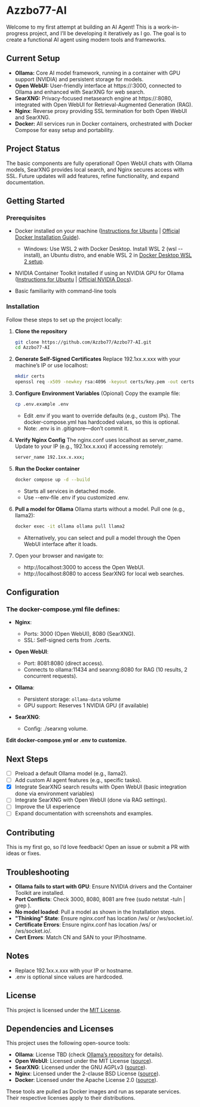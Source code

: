   # Azzbo77-AI

Welcome to my first attempt at building an AI Agent! This is a work-in-progress project, and I’ll be developing it iteratively as I go. The goal is to create a functional AI agent using modern tools and frameworks.

## Current Setup

- **Ollama:** Core AI model framework, running in a container with GPU support (NVIDIA) and persistent storage for models.
- **Open WebUI:** User-friendly interface at https://<your-ip>:3000, connected to Ollama and enhanced with SearXNG for web search.
- **SearXNG:** Privacy-focused metasearch engine at https://<your-ip>:8080, integrated with Open WebUI for Retrieval-Augmented Generation (RAG).
- **Nginx**: Reverse proxy providing SSL termination for both Open WebUI and SearXNG.
- **Docker:** All services run in Docker containers, orchestrated with Docker Compose for easy setup and portability.

## Project Status

The basic components are fully operational! Open WebUI chats with Ollama models, SearXNG provides local search, and Nginx secures access with SSL. Future updates will add features, refine functionality, and expand documentation.

## Getting Started

### Prerequisites

- Docker installed on your machine ([Instructions for Ubuntu](docker-install-ubuntu.md) | [Official Docker Installation Guide](https://docs.docker.com/get-docker/)).
  
  - Windows: Use WSL 2 with Docker Desktop. Install WSL 2 (wsl --install), an Ubuntu distro, and enable WSL 2 in [Docker Desktop WSL 2 setup](https://docs.docker.com/desktop/wsl/).
  
- NVIDIA Container Toolkit installed if using an NVIDIA GPU for Ollama ([Instructions for Ubuntu](docker-install-ubuntu.md) | [Official NVIDIA Docs](https://docs.nvidia.com/datacenter/cloud-native/container-toolkit/install-guide.html)).
  
- Basic familiarity with command-line tools
  
### Installation

Follow these steps to set up the project locally:

1. **Clone the repository**

   ```bash
   git clone https://github.com/Azzbo77/Azzbo77-AI.git
   cd Azzbo77-AI
   ```

2. **Generate Self-Signed Certificates**
   Replace 192.1xx.x.xxx with your machine’s IP or use localhost:

   ```bash
   mkdir certs
   openssl req -x509 -newkey rsa:4096 -keyout certs/key.pem -out certs/cert.pem -days 365 -nodes -subj "/CN=192.1xx.x.xxx" -addext "subjectAltName = DNS:localhost, IP:192.1xx.x.xxx"
   ```

3. **Configure Environment Variables** (Opional)
   Copy the example file:

   ```bash
   cp .env.example .env
   ```
   
   - Edit .env if you want to override defaults (e.g., custom IPs). The docker-compose.yml has hardcoded values, so this is optional.
   - Note: .env is in .gitignore—don’t commit it.

4. **Verify Nginx Config**
   The nginx.conf uses localhost as server_name. Update to your IP (e.g., 192.1xx.x.xxx) if accessing remotely:
  
   ```bash
   server_name 192.1xx.x.xxx;
   ```
   
5. **Run the Docker container**

   ```bash
   docker compose up -d --build
   ```
    
   - Starts all services in detached mode.
   - Use --env-file .env if you customized .env.

6. **Pull a model for Ollama**
   Ollama starts without a model. Pull one (e.g., llama2):
   
   ```bash
   docker exec -it ollama ollama pull llama2
   ```
   - Alternatively, you can select and pull a model through the Open WebUI interface after it loads.
   
7. Open your browser and navigate to:

   - http://localhost:3000 to access the Open WebUI.
   - http://localhost:8080 to access SearXNG for local web searches.

## Configuration
 
### The docker-compose.yml file defines:

 - **Nginx**:
   - Ports: 3000 (Open WebUI), 8080 (SearXNG).
   - SSL: Self-signed certs from ./certs.

 - **Open WebUI**:
   - Port: 8081:8080 (direct access).
   - Connects to ollama:11434 and searxng:8080 for RAG (10 results, 2 concurrent requests).
 
 - **Ollama**:
   - Persistent storage: `ollama-data` volume
   - GPU support: Reserves 1 NVIDIA GPU (if available)
 
 - **SearXNG**:
   - Config: ./searxng volume.

**Edit docker-compose.yml or .env to customize.**

## Next Steps

- [ ] Preload a default Ollama model (e.g., llama2).
- [ ] Add custom AI agent features (e.g., specific tasks).
- [x] Integrate SearXNG search results with Open WebUI (basic integration done via environment variables)
- [ ] Integrate SearXNG with Open WebUI (done via RAG settings).
- [ ] Improve the UI experience
- [ ] Expand documentation with screenshots and examples.

## Contributing

This is my first go, so I’d love feedback! Open an issue or submit a PR with ideas or fixes.

## Troubleshooting

- **Ollama fails to start with GPU**: Ensure NVIDIA drivers and the Container Toolkit are installed.
- **Port Conflicts**: Check 3000, 8080, 8081 are free (sudo netstat -tuln | grep <port>).
- **No model loaded**: Pull a model as shown in the Installation steps.
- **"Thinking" State**: Ensure nginx.conf has location /ws/ or /ws/socket.io/.
- **Certificate Errors**: Ensure nginx.conf has location /ws/ or /ws/socket.io/.
- **Cert Errors**: Match CN and SAN to your IP/hostname.

## Notes
 
- Replace 192.1xx.x.xxx with your IP or hostname.
- .env is optional since values are hardcoded.

## License

This project is licensed under the [MIT License](LICENSE).

## Dependencies and Licenses

This project uses the following open-source tools:
- **Ollama**: License TBD (check [Ollama’s repository](https://github.com/ollama/ollama) for details).
- **Open WebUI**: Licensed under the MIT License ([source](https://github.com/open-webui/open-webui)).
- **SearXNG**: Licensed under the GNU AGPLv3 ([source](https://github.com/searxng/searxng)).
- **Nginx**: Licensed under the 2-clause BSD License ([source](https://nginx.org/LICENSE)).
- **Docker**: Licensed under the Apache License 2.0 ([source](https://github.com/docker/docker-ce)).

These tools are pulled as Docker images and run as separate services. Their respective licenses apply to their distributions.

